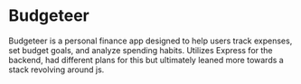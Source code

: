 # Budgeteer
Budgeteer is a personal finance app designed to help users track expenses, set budget goals, and analyze spending habits. Utilizes Express for the backend, had different plans for this but ultimately leaned more towards a stack revolving around js.
